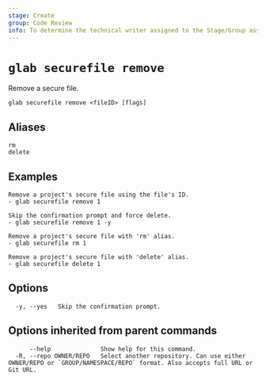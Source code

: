 ```yaml
---
stage: Create
group: Code Review
info: To determine the technical writer assigned to the Stage/Group associated with this page, see https://about.gitlab.com/handbook/product/ux/technical-writing/#assignments
---
```


<!--
This documentation is auto generated by a script.
Please do not edit this file directly. Run `make gen-docs` instead.
-->

# `glab securefile remove`

Remove a secure file.

```plaintext
glab securefile remove <fileID> [flags]
```

## Aliases

```plaintext
rm
delete
```

## Examples

```console
Remove a project's secure file using the file's ID.
- glab securefile remove 1

Skip the confirmation prompt and force delete.
- glab securefile remove 1 -y

Remove a project's secure file with 'rm' alias.
- glab securefile rm 1

Remove a project's secure file with 'delete' alias.
- glab securefile delete 1

```

## Options

```plaintext
  -y, --yes   Skip the confirmation prompt.
```

## Options inherited from parent commands

```plaintext
      --help              Show help for this command.
  -R, --repo OWNER/REPO   Select another repository. Can use either OWNER/REPO or `GROUP/NAMESPACE/REPO` format. Also accepts full URL or Git URL.
```
